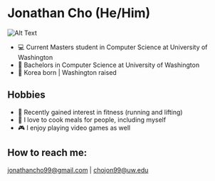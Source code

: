 # Jonathan Cho (He/Him)
![Alt Text](https://media.giphy.com/media/v1.Y2lkPTc5MGI3NjExYXVtcG11NWJ0bHVnaTR3MHpwbnRsdDVoOW1tY210ODFjNGNjZmc1dyZlcD12MV9pbnRlcm5hbF9naWZfYnlfaWQmY3Q9Zw/jTNG3RF6EwbkpD4LZx/giphy.gif)
- :computer: Current Masters student in Computer Science at University of Washington
- :school_satchel: Bachelors in Computer Science at University of Washington
- 📍 Korea born | Washington raised

## Hobbies
- :muscle: Recently gained interest in fitness (running and lifting)
- :spaghetti: I love to cook meals for people, including myself
- :video_game: I enjoy playing video games as well

## How to reach me:
jonathancho99@gmail.com | chojon99@uw.edu
